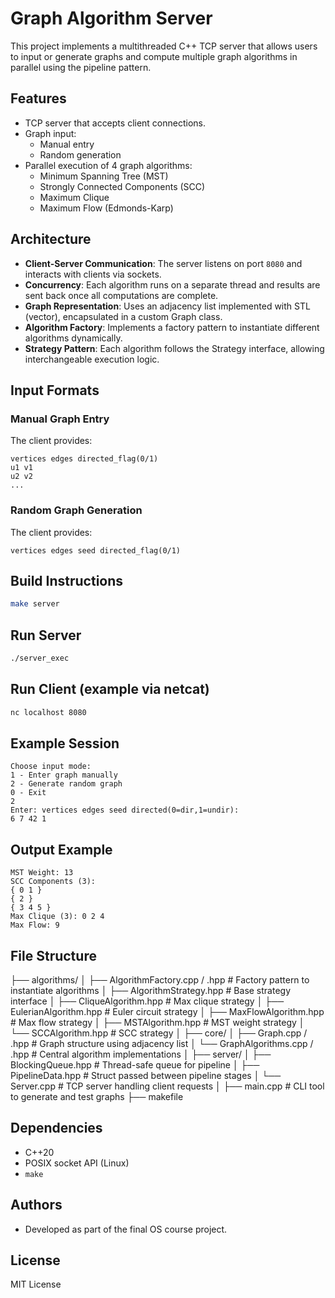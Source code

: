 # Graph Algorithm Server

This project implements a multithreaded C++ TCP server that allows users to input or generate graphs and compute multiple graph algorithms in parallel using the pipeline pattern.

## Features

- TCP server that accepts client connections.
- Graph input: 
  - Manual entry
  - Random generation
- Parallel execution of 4 graph algorithms:
  - Minimum Spanning Tree (MST)
  - Strongly Connected Components (SCC)
  - Maximum Clique
  - Maximum Flow (Edmonds-Karp)

## Architecture

- **Client-Server Communication**: The server listens on port `8080` and interacts with clients via sockets.
- **Concurrency**: Each algorithm runs on a separate thread and results are sent back once all computations are complete.
- **Graph Representation**: Uses an adjacency list implemented with STL (vector), encapsulated in a custom Graph class.
- **Algorithm Factory**: Implements a factory pattern to instantiate different algorithms dynamically.
- **Strategy Pattern**: Each algorithm follows the Strategy interface, allowing interchangeable execution logic.

## Input Formats

### Manual Graph Entry
The client provides:
```
vertices edges directed_flag(0/1)
u1 v1
u2 v2
...
```

### Random Graph Generation
The client provides:
```
vertices edges seed directed_flag(0/1)
```

## Build Instructions

```bash
make server
```

## Run Server

```bash
./server_exec
```

## Run Client (example via netcat)

```bash
nc localhost 8080
```

## Example Session

```
Choose input mode:
1 - Enter graph manually
2 - Generate random graph
0 - Exit
2
Enter: vertices edges seed directed(0=dir,1=undir):
6 7 42 1
```

## Output Example

```
MST Weight: 13
SCC Components (3):
{ 0 1 }
{ 2 }
{ 3 4 5 }
Max Clique (3): 0 2 4 
Max Flow: 9
```

## File Structure

├── algorithms/
│   ├── AlgorithmFactory.cpp / .hpp      # Factory pattern to instantiate algorithms
│   ├── AlgorithmStrategy.hpp            # Base strategy interface
│   ├── CliqueAlgorithm.hpp              # Max clique strategy
│   ├── EulerianAlgorithm.hpp            # Euler circuit strategy
│   ├── MaxFlowAlgorithm.hpp             # Max flow strategy
│   ├── MSTAlgorithm.hpp                 # MST weight strategy
│   └── SCCAlgorithm.hpp                 # SCC strategy
│
├── core/
│   ├── Graph.cpp / .hpp                 # Graph structure using adjacency list
│   └── GraphAlgorithms.cpp / .hpp       # Central algorithm implementations
│
├── server/
│   ├── BlockingQueue.hpp                # Thread-safe queue for pipeline
│   ├── PipelineData.hpp                 # Struct passed between pipeline stages
│   └── Server.cpp                       # TCP server handling client requests
│
├── main.cpp                             # CLI tool to generate and test graphs
├── makefile 

## Dependencies

- C++20
- POSIX socket API (Linux)
- `make`

## Authors

- Developed as part of the final OS course project.

## License

MIT License
